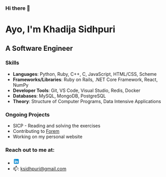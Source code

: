 ### Hi there 👋

Ayo, I'm Khadija Sidhpuri
=============

## A Software Engineer

### Skills

- **Languages**: Python, Ruby, C++, C, JavaScript, HTML/CSS, Scheme
- **Frameworks/Libraries**: Ruby on Rails, .NET Core Framework, React, NumPy
- **Developer Tools**: Git, VS Code, Visual Studio, Redis, Docker
- **Databases**: MySQL, MongoDB, PostgreSQL
- **Theory**: Structure of Computer Programs, Data Intensive Applications

### Ongoing Projects

- SICP - Reading and solving the exercises
- Contributing to [Forem](https://github.com/forem)
- Working on my personal website

### Reach out to me at:
- [<img alt="Khadija Sidhpuri | LinkedIN" width="20px" src="https://raw.githubusercontent.com/Hardik0307/Hardik0307/master/assets/icons8-linkedin.svg"/>](https://www.linkedin.com/in/khadija-sidhpuri-87709316a/) 
- 📫: ksidhpuri@gmail.com

<!--
**squarebat/squarebat** is a ✨ _special_ ✨ repository because its `README.md` (this file) appears on your GitHub profile.

Here are some ideas to get you started:

- 🔭 I’m currently working on ...
- 🌱 I’m currently learning ...
- 👯 I’m looking to collaborate on ...
- 🤔 I’m looking for help with ...
- 💬 Ask me about ...
- 📫 How to reach me: ...
- 😄 Pronouns: ...
- ⚡ Fun fact: ...
-->
